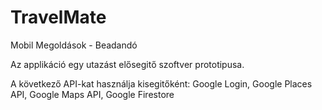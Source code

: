 # TravelMate
Mobil Megoldások - Beadandó

Az applikáció egy utazást elősegitő szoftver prototipusa.

A következő API-kat használja kisegitőként: Google Login, Google Places API, Google Maps API, Google Firestore


